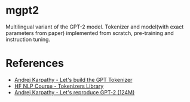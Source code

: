 # mgpt2
Multilingual variant of the GPT-2 model. Tokenizer and model(with exact parameters from paper) implemented from scratch, pre-training and instruction tuning.

# References
- [Andrej Karpathy - Let's build the GPT Tokenizer](https://www.youtube.com/watch?v=zduSFxRajkE)
- [HF NLP Course - Tokenizers Library](https://huggingface.co/learn/nlp-course/en/chapter6/5)
- [Andrej Karpathy - Let's reproduce GPT-2 (124M)](https://www.youtube.com/watch?v=l8pRSuU81PU)
